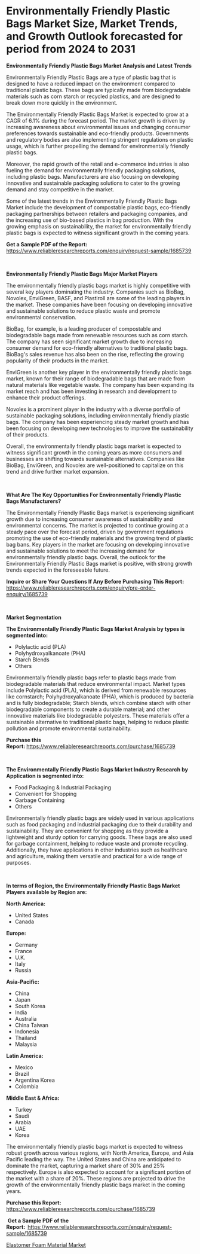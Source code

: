 <p><h1>Environmentally Friendly Plastic Bags Market Size, Market Trends, and Growth Outlook forecasted for period from 2024 to 2031</h1></p><p><strong>Environmentally Friendly Plastic Bags Market Analysis and Latest Trends</strong></p>
<p><p>Environmentally Friendly Plastic Bags are a type of plastic bag that is designed to have a reduced impact on the environment compared to traditional plastic bags. These bags are typically made from biodegradable materials such as corn starch or recycled plastics, and are designed to break down more quickly in the environment. </p><p>The Environmentally Friendly Plastic Bags Market is expected to grow at a CAGR of 6.1% during the forecast period. The market growth is driven by increasing awareness about environmental issues and changing consumer preferences towards sustainable and eco-friendly products. Governments and regulatory bodies are also implementing stringent regulations on plastic usage, which is further propelling the demand for environmentally friendly plastic bags.</p><p>Moreover, the rapid growth of the retail and e-commerce industries is also fueling the demand for environmentally friendly packaging solutions, including plastic bags. Manufacturers are also focusing on developing innovative and sustainable packaging solutions to cater to the growing demand and stay competitive in the market.</p><p>Some of the latest trends in the Environmentally Friendly Plastic Bags Market include the development of compostable plastic bags, eco-friendly packaging partnerships between retailers and packaging companies, and the increasing use of bio-based plastics in bag production. With the growing emphasis on sustainability, the market for environmentally friendly plastic bags is expected to witness significant growth in the coming years.</p></p>
<p><strong>Get a Sample PDF of the Report:&nbsp;</strong> <a href="https://www.reliableresearchreports.com/enquiry/request-sample/1685739">https://www.reliableresearchreports.com/enquiry/request-sample/1685739</a></p>
<p>&nbsp;</p>
<p><strong>Environmentally Friendly Plastic Bags Major Market Players</strong></p>
<p><p>The environmentally friendly plastic bags market is highly competitive with several key players dominating the industry. Companies such as BioBag, Novolex, EnviGreen, BASF, and Plastiroll are some of the leading players in the market. These companies have been focusing on developing innovative and sustainable solutions to reduce plastic waste and promote environmental conservation.</p><p>BioBag, for example, is a leading producer of compostable and biodegradable bags made from renewable resources such as corn starch. The company has seen significant market growth due to increasing consumer demand for eco-friendly alternatives to traditional plastic bags. BioBag's sales revenue has also been on the rise, reflecting the growing popularity of their products in the market.</p><p>EnviGreen is another key player in the environmentally friendly plastic bags market, known for their range of biodegradable bags that are made from natural materials like vegetable waste. The company has been expanding its market reach and has been investing in research and development to enhance their product offerings.</p><p>Novolex is a prominent player in the industry with a diverse portfolio of sustainable packaging solutions, including environmentally friendly plastic bags. The company has been experiencing steady market growth and has been focusing on developing new technologies to improve the sustainability of their products.</p><p>Overall, the environmentally friendly plastic bags market is expected to witness significant growth in the coming years as more consumers and businesses are shifting towards sustainable alternatives. Companies like BioBag, EnviGreen, and Novolex are well-positioned to capitalize on this trend and drive further market expansion.</p></p>
<p>&nbsp;</p>
<p><strong>What Are The Key Opportunities For Environmentally Friendly Plastic Bags Manufacturers?</strong></p>
<p><p>The Environmentally Friendly Plastic Bags market is experiencing significant growth due to increasing consumer awareness of sustainability and environmental concerns. The market is projected to continue growing at a steady pace over the forecast period, driven by government regulations promoting the use of eco-friendly materials and the growing trend of plastic bag bans. Key players in the market are focusing on developing innovative and sustainable solutions to meet the increasing demand for environmentally friendly plastic bags. Overall, the outlook for the Environmentally Friendly Plastic Bags market is positive, with strong growth trends expected in the foreseeable future.</p></p>
<p><strong>Inquire or Share Your Questions If Any Before Purchasing This Report:</strong> <a href="https://www.reliableresearchreports.com/enquiry/pre-order-enquiry/1685739">https://www.reliableresearchreports.com/enquiry/pre-order-enquiry/1685739</a></p>
<p>&nbsp;</p>
<p><strong>Market Segmentation</strong></p>
<p><strong>The Environmentally Friendly Plastic Bags Market Analysis by types is segmented into:</strong></p>
<p><ul><li>Polylactic acid (PLA)</li><li>Polyhydroxyalkanoate (PHA)</li><li>Starch Blends</li><li>Others</li></ul></p>
<p><p>Environmentally friendly plastic bags refer to plastic bags made from biodegradable materials that reduce environmental impact. Market types include Polylactic acid (PLA), which is derived from renewable resources like cornstarch; Polyhydroxyalkanoate (PHA), which is produced by bacteria and is fully biodegradable; Starch blends, which combine starch with other biodegradable components to create a durable material; and other innovative materials like biodegradable polyesters. These materials offer a sustainable alternative to traditional plastic bags, helping to reduce plastic pollution and promote environmental sustainability.</p></p>
<p><strong>Purchase this Report:&nbsp;</strong><a href="https://www.reliableresearchreports.com/purchase/1685739">https://www.reliableresearchreports.com/purchase/1685739</a></p>
<p>&nbsp;</p>
<p><strong>The Environmentally Friendly Plastic Bags Market Industry Research by Application is segmented into:</strong></p>
<p><ul><li>Food Packaging & Industrial Packaging</li><li>Convenient for Shopping</li><li>Garbage Containing</li><li>Others</li></ul></p>
<p><p>Environmentally friendly plastic bags are widely used in various applications such as food packaging and industrial packaging due to their durability and sustainability. They are convenient for shopping as they provide a lightweight and sturdy option for carrying goods. These bags are also used for garbage containment, helping to reduce waste and promote recycling. Additionally, they have applications in other industries such as healthcare and agriculture, making them versatile and practical for a wide range of purposes.</p></p>
<p>&nbsp;</p>
<p><strong>In terms of Region, the Environmentally Friendly Plastic Bags Market Players available by Region are:</strong></p>
<p>
    <p> <strong> North America: </strong>
        <ul>
            <li>United States</li>
            <li>Canada</li>
        </ul>
        </p> 
    <p> <strong> Europe: </strong>
        <ul>
            <li>Germany</li>
            <li>France</li>
            <li>U.K.</li>
            <li>Italy</li>
            <li>Russia</li>
        </ul>
        </p> 
    <p> <strong> Asia-Pacific: </strong>
        <ul>
            <li>China</li>
            <li>Japan</li>
            <li>South Korea</li>
            <li>India</li>
            <li>Australia</li>
            <li>China Taiwan</li>
            <li>Indonesia</li>
            <li>Thailand</li>
            <li>Malaysia</li>
        </ul>
        </p> 
    <p> <strong> Latin America: </strong>
        <ul>
            <li>Mexico</li>
            <li>Brazil</li>
            <li>Argentina Korea</li>
            <li>Colombia</li>
        </ul>
        </p> 
    <p> <strong> Middle East & Africa: </strong>
        <ul>
            <li>Turkey</li>
            <li>Saudi</li>
            <li>Arabia</li>
            <li>UAE</li>
            <li>Korea</li>
        </ul>
    </p>
    </p>
<p><p>The environmentally friendly plastic bags market is expected to witness robust growth across various regions, with North America, Europe, and Asia Pacific leading the way. The United States and China are anticipated to dominate the market, capturing a market share of 30% and 25% respectively. Europe is also expected to account for a significant portion of the market with a share of 20%. These regions are projected to drive the growth of the environmentally friendly plastic bags market in the coming years.</p></p>
<p><strong>Purchase this Report: </strong><a href="https://www.reliableresearchreports.com/purchase/1685739">https://www.reliableresearchreports.com/purchase/1685739</a></p>
<p>&nbsp;<strong>Get a Sample PDF of the Report:&nbsp;&nbsp;</strong><a href="https://www.reliableresearchreports.com/enquiry/request-sample/1685739">https://www.reliableresearchreports.com/enquiry/request-sample/1685739</a></p>
<p><strong></strong></p>
<p><p><a href="https://noble-drawer-34c.notion.site/Elastomer-Foam-Material-Market-Size-Share-Trends-Analysis-Report-By-Application-Regional-Outlook-0148e462f2be4bf79aef4564752760e3">Elastomer Foam Material Market</a></p></p>